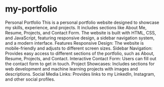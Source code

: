 # my-portfolio 
Personal Portfolio
This is a personal portfolio website designed to showcase my skills, experience, and projects. It includes sections like About Me, Resume, Projects, and Contact Form. The website is built with HTML, CSS, and JavaScript, featuring responsive design, a sidebar navigation system, and a modern interface.
Features
Responsive Design: The website is mobile-friendly and adjusts to different screen sizes.
Sidebar Navigation: Provides easy access to different sections of the portfolio, such as About, Resume, Projects, and Contact.
Interactive Contact Form: Users can fill out the contact form to get in touch.
Project Showcases: Includes sections for web development and machine learning projects with images and descriptions.
Social Media Links: Provides links to my LinkedIn, Instagram, and other social profiles.
